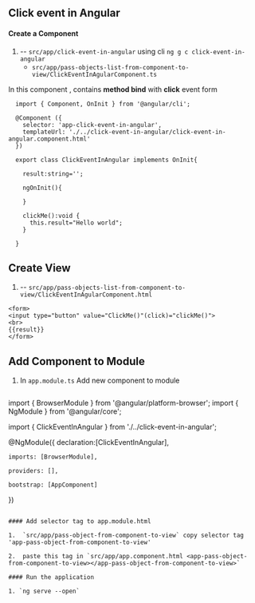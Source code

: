 ## Click event in Angular

#### Create a Component

1. -- `src/app/click-event-in-angular` using cli `ng g c click-event-in-angular`
   - `src/app/pass-objects-list-from-component-to-view/ClickEventInAgularComponent.ts`

In this component , contains **method bind** with **click** event form

```
  import { Component, OnInit } from '@angular/cli';

  @Component ({
    selector: 'app-click-event-in-angular',
    templateUrl: './../click-event-in-angular/click-event-in-angular.component.html'
  })

  export class ClickEventInAngular implements OnInit{

    result:string='';

    ngOnInit(){

    }

    clickMe():void {
      this.result="Hello world";
    }

  }
```
## Create View

1.   -- `src/app/pass-objects-list-from-component-to-view/ClickEventInAgularComponent.html`
   
   ```
   <form>
   <input type="button" value="ClickMe()"(click)="clickMe()">
  <br>
  {{result}}
   </form>

   ```
   
## Add Component to Module

1. In `app.module.ts` Add new component to module

   ```

  import { BrowserModule } from '@angular/platform-browser';
  import { NgModule } from '@angular/core';

  import { ClickEventInAngular } from './../click-event-in-angular';

  @NgModule({
    declaration:[ClickEventInAngular],
    
    imports: [BrowserModule],

    providers: [],

    bootstrap: [AppComponent]
  })

   ``` 

#### Add selector tag to app.module.html

1.  `src/app/pass-object-from-component-to-view` copy selector tag 'app-pass-object-from-component-to-view'

2.  paste this tag in `src/app/app.component.html <app-pass-object-from-component-to-view></app-pass-object-from-component-to-view>`

#### Run the application

1. `ng serve --open`
